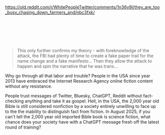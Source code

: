 https://old.reddit.com/r/WhitePeopleTwitter/comments/1n36y9l/they_are_too_busy_chasing_down_farmers_and/nbc3fxk/

&nbsp;

&nbsp;

&nbsp;

> This only further confirms my theory - with foreknowledge of the attack, the FBI had plenty of time to create a fake paper trail for the name change and a fake manifesto... Then they allow the attack to happen and spin the narrative that he was trans...

Why go through all that labor and trouble? People in the USA since year 2013 have embraced the Internet Research Agency online fiction content without any resistance.

People trust messages of Twitter, Bluesky, ChatGPT, Reddit without fact-checking anything and take it as gospel. Hell, in the USA, the 2,000 year old Bible is still considered nonfiction by a society entirely unwilling to face up to the the inability to distinguish fact from fiction. In August 2025, if you can't tell the 2,000 year old imported Bible book is science fiction, what chance does your society have with a ChatGPT message fresh off the latest round of training?
